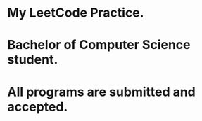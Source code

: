 # My LeetCode Practice.
# Bachelor of Computer Science student.
# All programs are submitted and accepted.
